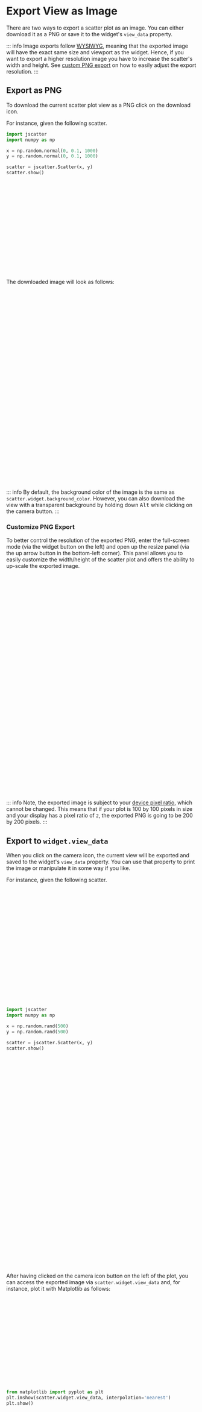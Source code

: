 # Export View as Image

There are two ways to export a scatter plot as an image. You can either download
it as a PNG or save it to the widget's `view_data` property.

::: info
Image exports follow [WYSIWYG](https://en.wikipedia.org/wiki/WYSIWYG), meaning
that the exported image will have the exact same size and viewport as the
widget. Hence, if you want to export a higher resolution image you have to
increase the scatter's width and height. See [custom PNG export](#customize-png-export)
on how to easily adjust the export resolution.
:::

## Export as PNG

To download the current scatter plot view as a PNG click on the download icon.

For instance, given the following scatter.

```py
import jscatter
import numpy as np

x = np.random.normal(0, 0.1, 1000)
y = np.random.normal(0, 0.1, 1000)

scatter = jscatter.Scatter(x, y)
scatter.show()
```

<div class="img export-download"><div /></div>

The downloaded image will look as follows:

<div class="img export-download-png"><div /></div>

::: info
By default, the background color of the image is the same as
`scatter.widget.background_color`. However, you can also download the view with
a transparent background by holding down <kbd>Alt</kbd> while clicking on the
camera button.
:::

### Customize PNG Export

To better control the resolution of the exported PNG, enter the full-screen mode
(via the widget button on the left) and open up the resize panel (via the up
arrow button in the bottom-left corner). This panel allows you to easily
customize the width/height of the scatter plot and offers the ability to
up-scale the exported image.

<div class="img export-download-png-advanced"><div /></div>

::: info
Note, the exported image is subject to your [device pixel ratio](https://developer.mozilla.org/en-US/docs/Web/API/Window/devicePixelRatio), which cannot be changed. This means that if your plot is 
100 by 100 pixels in size and your display has a pixel ratio of `2`, the
exported PNG is going to be 200 by 200 pixels.
:::

## Export to `widget.view_data`

When you click on the camera icon, the current view will be exported and saved
to the widget's `view_data` property. You can use that property to print the
image or manipulate it in some way if you like.

For instance, given the following scatter.

```py
import jscatter
import numpy as np

x = np.random.rand(500)
y = np.random.rand(500)

scatter = jscatter.Scatter(x, y)
scatter.show()
```

<div class="img export-save"><div /></div>

After having clicked on the camera icon button on the left of the plot, you can
access the exported image via `scatter.widget.view_data` and, for instance, plot
it with Matplotlib as follows:

```py
from matplotlib import pyplot as plt
plt.imshow(scatter.widget.view_data, interpolation='nearest')
plt.show()
```

<div class="img export-save-matplotlib"><div /></div>

<style scoped>
  .img {
    max-width: 100%;
    background-position: center;
    background-repeat: no-repeat;
    background-size: cover;
  }

  .img.export-download {
    width: 1108px;
    background-image: url(/images/export-download-light.png)
  }
  .img.export-download div { padding-top: 48.55595668% }

  :root.dark .img.export-download {
    background-image: url(/images/export-download-dark.png)
  }

  .img.export-download-png {
    width: 900px;
    background-image: url(/images/export-download-png-light.png)
  }
  .img.export-download-png div { padding-top: 53.33333333% }

  :root.dark .img.export-download-png {
    background-image: url(/images/export-download-png-dark.png)
  }

  .img.export-download-png-advanced {
    width: 3024px;
    background-image: url(/images/full-screen-light.png)
  }
  .img.export-download-png-advanced div { padding-top: 62.5% }

  :root.dark .img.export-download-png-advanced {
    background-image: url(/images/full-screen-dark.png)
  }

  .img.export-save {
    width: 1108px;
    background-image: url(/images/export-save-light.png)
  }
  .img.export-save div { padding-top: 48.55595668% }

  :root.dark .img.export-save {
    background-image: url(/images/export-save-dark.png)
  }

  .img.export-save-matplotlib {
    width: 552px;
    background-image: url(/images/export-save-matplotlib-light.png)
  }
  .img.export-save-matplotlib div { padding-top: 56.70289855% }

  :root.dark .img.export-save-matplotlib {
    background-image: url(/images/export-save-matplotlib-dark.png)
  }
</style>

